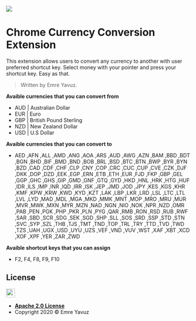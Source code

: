![](https://i.ibb.co/4ZNkv33/screenshot.png)

# Chrome Currency Conversion Extension

This extension allows users to convert any currency to another with user preferred shortcut key. Select money with your pointer and press your shortcut key. Easy as that.
> Written by Emre Yavuz.

**Avaible currencies that you can convert from**

- AUD | Australian Dollar
- EUR | Euro
- GBP | British Pound Sterling
- NZD | New Zealand Dollar
- USD | U.S Dollar

**Avaible currencies that you can convert to**

- AED ,AFN ,ALL ,AMD ,ANG ,AOA ,ARS ,AUD ,AWG ,AZN ,BAM ,BBD ,BDT ,BGN ,BHD ,BIF ,BMD ,BND ,BOB ,BRL ,BSD ,BTC ,BTN ,BWP ,BYR ,BYN ,BZD ,CAD ,CDF ,CHF ,CLP ,CNY ,COP ,CRC ,CUC ,CUP ,CVE ,CZK ,DJF ,DKK ,DOP ,DZD ,EEK ,EGP ,ERN ,ETB ,ETH ,EUR ,FJD ,FKP ,GBP ,GEL ,GGP ,GHC ,GHS ,GIP ,GMD ,GNF ,GTQ ,GYD ,HKD ,HNL ,HRK ,HTG ,HUF ,IDR ,ILS ,IMP ,INR ,IQD ,IRR ,ISK ,JEP ,JMD ,JOD ,JPY ,KES ,KGS ,KHR ,KMF ,KPW ,KRW ,KWD ,KYD ,KZT ,LAK ,LBP ,LKR ,LRD ,LSL ,LTC ,LTL ,LVL ,LYD ,MAD ,MDL ,MGA ,MKD ,MMK ,MNT ,MOP ,MRO ,MRU ,MUR ,MVR ,MWK ,MXN ,MYR ,MZN ,NAD ,NGN ,NIO ,NOK ,NPR ,NZD ,OMR ,PAB ,PEN ,PGK ,PHP ,PKR ,PLN ,PYG ,QAR ,RMB ,RON ,RSD ,RUB ,RWF ,SAR ,SBD ,SCR ,SDG ,SEK ,SGD ,SHP ,SLL ,SOS ,SRD ,SSP ,STD ,STN ,SVC ,SYP ,SZL ,THB ,TJS ,TMT ,TND ,TOP ,TRL ,TRY ,TTD ,TVD ,TWD ,TZS ,UAH ,UGX ,USD ,UYU ,UZS ,VEF ,VND ,VUV ,WST ,XAF ,XBT ,XCD ,XOF ,XPF ,YER ,ZAR ,ZWD

**Avaible shortcut keys that you can assign**

- F2, F4, F8, F9, F10


## License

<img src="https://opensource.org/files/osi_keyhole_300X300_90ppi_0.png" height="24" width="24">

- **[Apache 2.0 License](https://www.apache.org/licenses/LICENSE-2.0)**
- Copyright 2020 © Emre Yavuz
